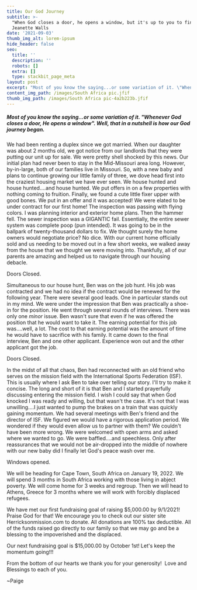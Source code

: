 ```yaml
---
title: Our God Journey
subtitle: >-
  "When God closes a door, he opens a window, but it's up to you to find it". -
  Jeanette Walls
date: '2021-09-03'
thumb_img_alt: lorem-ipsum
hide_header: false
seo:
  title: ''
  description: ''
  robots: []
  extra: []
  type: stackbit_page_meta
layout: post
excerpt: "Most of you know the saying...or some variation of it. \"Whenever God closes a door, He opens a window\". Well, that in a nutshell is how our God journey began.\_"
content_img_path: /images/South Africa pic.jfif
thumb_img_path: /images/South Africa pic-4a2b223b.jfif
---
```

##### Most of you know the saying...or some variation of it. "Whenever God closes a door, He opens a window". Well, that in a nutshell is how our God journey began. 

We had been renting a duplex since we got married. When our daughter was about 2 months old, we got notice from our landlords that they were putting our unit up for sale. We were pretty shell shocked by this news. Our initial plan had never been to stay in the Mid-Missouri area long. However, by-in-large, both of our families live in Missouri. So, with a new baby and plans to continue growing our little family of three, we dove head first into the craziest housing market we have ever seen. We house hunted and house hunted....and house hunted. We put offers in on a few properties with nothing coming to fruition. Finally, we found a cute little fixer upper with good bones. We put in an offer and it was accepted! We were elated to be under contract for our first home! The inspection was passing with flying colors. I was planning interior and exterior home plans. Then the hammer fell. The sewer inspection was a GIGANTIC fail. Essentially, the entire sewer system was complete poop (pun intended). It was going to be in the ballpark of twenty-thousand dollars to fix. We thought surely the home owners would negotiate price? No dice. With our current home officially sold and us needing to be moved out in a few short weeks, we walked away from the house that we thought we were moving into. Thankfully, all of our parents are amazing and helped us to navigate through our housing debacle. 

Doors Closed.

Simultaneous to our house hunt, Ben was on the job hunt. His job was contracted and we had no idea if the contract would be renewed for the following year. There were several good leads. One in particular stands out in my mind. We were under the impression that Ben was practically a shoe-in for the position. He went through several rounds of interviews. There was only one *minor* issue. Ben wasn't sure that even if he was offered the position that he would want to take it. The earning potential for this job was....well, a lot. The cost to that earning potential was the amount of time he would have to sacrifice with his family. It came down to the final interview, Ben and one other applicant. Experience won out and the other applicant got the job. 

Doors Closed. 

In the midst of all that chaos, Ben had reconnected with an old friend who serves on the mission field with the International Sports Federation (ISF). This is usually where I ask Ben to take over telling our story. I'll try to make it concise. The long and short of it is that Ben and I started prayerfully discussing entering the mission field. I wish I could say that when God knocked I was ready and willing, but that wasn't the case. It's not that I was unwilling....I just wanted to pump the brakes on a train that was quickly gaining momentum. We had several meetings with Ben's friend and the director of ISF. We figured we would have a rigorous application period. We wondered if they would even allow us to partner with them? We couldn't have been more wrong. We were welcomed with open arms and asked where we wanted to go. We were baffled....and speechless. Only after reassurances that we would not be air-dropped into the middle of nowhere with our new baby did I finally let God's peace wash over me. 

Windows opened. 

We will be heading for Cape Town, South Africa on January 19, 2022. We will spend 3 months in South Africa working with those living in abject poverty. We will come home for 3 weeks and regroup. Then we will head to Athens, Greece for 3 months where we will work with forcibly displaced refugees.

We have met our first fundraising goal of raising $5,000.00 by 9/1/2021! Praise God for that! We encourage you to check out our sister site Herricksonmission.com to donate. All donations are 100% tax deductible. All of the funds raised go directly to our family so that we may go and be a blessing to the impoverished and the displaced. 

Our next fundraising goal is $15,000.00 by October 1st! Let's keep the momentum going!!!

From the bottom of our hearts we thank you for your generosity! 
Love and Blessings to each of you.

\~Paige
